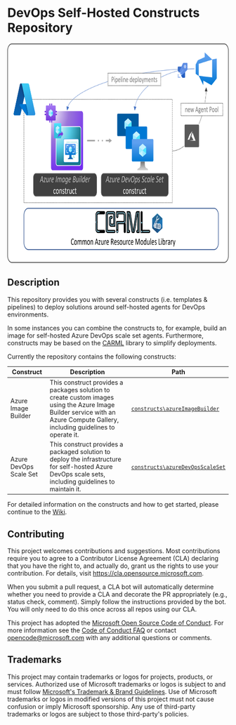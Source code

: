 # DevOps Self-Hosted Constructs Repository

<img src="./docs/generalMedia/homeImage.png" alt="Overview" height="500">


## Description

This repository provides you with several constructs (i.e. templates & pipelines) to deploy solutions around self-hosted agents for DevOps environments.

In some instances you can combine the constructs to, for example, build an image for self-hosted Azure DevOps scale set agents. Furthermore, constructs may be based on the [CARML](https://aka.ms/CARML) library to simplify deployments.

Currently the repository contains the following constructs:

| Construct | Description | Path |
| - | - | - |
| Azure Image Builder | This construct provides a packages solution to create custom images using the Azure Image Builder service with an Azure Compute Gallery, including guidelines to operate it. | [`constructs\azureImageBuilder`](https://github.com/Azure/DevOps-Self-Hosted/tree/main/constructs/azureImageBuilder) |
| Azure DevOps Scale Set | This construct provides a packaged solution to deploy the infrastructure for self-hosted Azure DevOps scale sets, including guidelines to maintain it. | [`constructs\azureDevOpsScaleSet`](https://github.com/Azure/DevOps-Self-Hosted/tree/main/constructs/azureDevOpsScaleSet) |

For detailed information on the constructs and how to get started, please continue to the [Wiki](https://github.com/Azure/DevOps-Self-Hosted/wiki).

## Contributing

This project welcomes contributions and suggestions.  Most contributions require you to agree to a
Contributor License Agreement (CLA) declaring that you have the right to, and actually do, grant us
the rights to use your contribution. For details, visit https://cla.opensource.microsoft.com.

When you submit a pull request, a CLA bot will automatically determine whether you need to provide
a CLA and decorate the PR appropriately (e.g., status check, comment). Simply follow the instructions
provided by the bot. You will only need to do this once across all repos using our CLA.

This project has adopted the [Microsoft Open Source Code of Conduct](https://opensource.microsoft.com/codeofconduct/).
For more information see the [Code of Conduct FAQ](https://opensource.microsoft.com/codeofconduct/faq/) or
contact [opencode@microsoft.com](mailto:opencode@microsoft.com) with any additional questions or comments.

## Trademarks

This project may contain trademarks or logos for projects, products, or services. Authorized use of Microsoft
trademarks or logos is subject to and must follow
[Microsoft's Trademark & Brand Guidelines](https://www.microsoft.com/en-us/legal/intellectualproperty/trademarks/usage/general).
Use of Microsoft trademarks or logos in modified versions of this project must not cause confusion or imply Microsoft sponsorship.
Any use of third-party trademarks or logos are subject to those third-party's policies.
